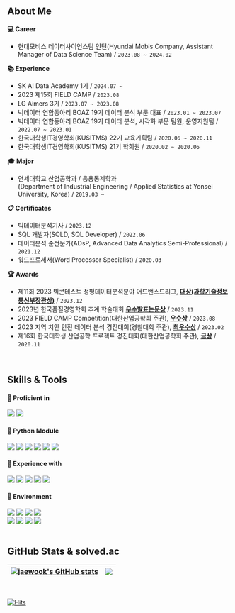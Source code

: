 <br>

## About Me
**:computer: Career**
+ 현대모비스 데이터사이언스팀 인턴(Hyundai Mobis Company, Assistant Manager of Data Science Team) / `2023.08 ~ 2024.02`

**:books: Experience**
+ SK AI Data Academy 1기 / `2024.07 ~`
+ 2023 제15회 FIELD CAMP / `2023.08`
+ LG Aimers 3기 / `2023.07 ~ 2023.08`
+ 빅데이터 연합동아리 BOAZ 19기 데이터 분석 부문 대표 / `2023.01 ~ 2023.07`
+ 빅데이터 연합동아리 BOAZ 19기 데이터 분석, 시각화 부문 팀원, 운영지원팀 / `2022.07 ~ 2023.01`
+ 한국대학생IT경영학회(KUSITMS) 22기 교육기획팀 / `2020.06 ~ 2020.11`
+ 한국대학생IT경영학회(KUSITMS) 21기 학회원 / `2020.02 ~ 2020.06`

**:mortar_board: Major**  
+ 연세대학교 산업공학과 / 응용통계학과  
(Department of Industrial Engineering / Applied Statistics at Yonsei University, Korea) / `2019.03 ~`

**:clipboard: Certificates**
+ 빅데이터분석기사 / `2023.12`
+ SQL 개발자(SQLD, SQL Developer) / `2022.06`
+ 데이터분석 준전문가(ADsP, Advanced Data Analytics Semi-Professional) / `2021.12`
+ 워드프로세서(Word Processor Specialist) / `2020.03`

**:trophy: Awards**
+ 제11회 2023 빅콘테스트 정형데이터분석분야 어드밴스드리그, **[대상(과학기술정보통신부장관상)](https://github.com/jwshin0908/BigContest_2023)** / `2023.12`
+ 2023년 한국품질경영학회 추계 학술대회 **[우수발표논문상](https://github.com/jwshin0908/Activities_Matching_System_Free_Semester)** / `2023.11`
+ 2023 FIELD CAMP Competition(대한산업공학회 주관), **[우수상](https://github.com/jwshin0908/FIELD_2023)** / `2023.08`
+ 2023 지역 치안 안전 데이터 분석 경진대회(경찰대학 주관), **[최우수상](https://github.com/jwshin0908/local_security_competition)** / `2023.02`
+ 제16회 한국대학생 산업공학 프로젝트 경진대회(대한산업공학회 주관), **[금상](https://github.com/jwshin0908/IE_project_competition)** / `2020.11`
<br>

## Skills & Tools
<div align="left">

#### 📘 Proficient in

<img src="https://img.shields.io/badge/Python-3776AB?style=flat&logo=Python&logoColor=white"/>
  
<img src="https://img.shields.io/badge/Tableau-E97627?style=flat&logo=Tableau&logoColor=white"/>

<br>

#### 📕 Python Module

<img src="https://img.shields.io/badge/pandas-150458?style=flat&logo=pandas&logoColor=white"/>

<img src="https://img.shields.io/badge/NumPy-013243?style=flat&logo=NumPy&logoColor=white"/>
  
<img src="https://img.shields.io/badge/Matplotlib-0C1528?style=flat&logo=Soundcharts&logoColor=white"/>

<img src="https://img.shields.io/badge/scikit%20learn-F7931E?style=flat&logo=scikit-learn&logoColor=white"/>
  
<img src="https://img.shields.io/badge/TensorFlow-FF6F00?style=flat&logo=TensorFlow&logoColor=white"/>

<img src="https://img.shields.io/badge/PyTorch-EE4C2C?style=flat&logo=PyTorch&logoColor=white"/>

<br>

#### 📙 Experience with

<img src="https://img.shields.io/badge/R-276DC3?style=flat&logo=R&logoColor=white"/>

<img src="https://img.shields.io/badge/MySQL-4479A1?style=flat&logo=MySQL&logoColor=black"/>

<img src="https://img.shields.io/badge/SAS-4285F4?style=flat&logo=googlechrome&logoColor=blue"/>

<img src="https://img.shields.io/badge/SPSS-052FAD?style=flat&logo=IBM&logoColor=black"/>
  
<img src="https://img.shields.io/badge/QGIS-589632?style=flat&logo=Qgis&logoColor=black"/>

<br>

#### 📗 Environment

<img src="https://img.shields.io/badge/Jupyter-F37626?style=flat&logo=Jupyter&logoColor=white"/>
  
<img src="https://img.shields.io/badge/Google%20Colab-F9AB00?style=flat&logo=googlecolab&logoColor=white"/>

<img src="https://img.shields.io/badge/Visual%20Studio%20Code-007ACC?style=flat&logo=visualstudiocode&logoColor=white"/>

<img src="https://img.shields.io/badge/RStudio-75AADB?style=flat&logo=RStudio&logoColor=white"/>

<br>

<img src="https://img.shields.io/badge/Github-181717?style=flat&logo=Github&logoColor=white"/>

<img src="https://img.shields.io/badge/Notion-000000?style=flat&logo=Notion&logoColor=white"/>

<img src="https://img.shields.io/badge/Slack-4A154B?style=flat&logo=Slack&logoColor=white"/>

<img src="https://img.shields.io/badge/Trello-0052CC?style=flat&logo=Trello&logoColor=white"/>

</div>

<br>

## GitHub Stats & solved.ac
| <a href="https://github.com/jwshin0908/github-readme-stats"><img align="center" src="https://github-readme-stats.vercel.app/api?username=jwshin0908&text_color=080358&icon_color=080358&border_color=080358&ring_color=080358&show_icons=true" alt="jaewook's GitHub stats" /></a> | <a href="https://solved.ac/jwshin0908/"><img align="center" src="http://mazassumnida.wtf/api/v2/generate_badge?boj=jwshin0908" /></a> |
| ------------- | ------------- |
<br>

</div>

[![Hits](https://hits.seeyoufarm.com/api/count/incr/badge.svg?url=https%3A%2F%2Fgithub.com%2Fjwshin0908&count_bg=%2379C83D&title_bg=%23555555&icon=&icon_color=%23E7E7E7&title=hits&edge_flat=false)](https://hits.seeyoufarm.com)
